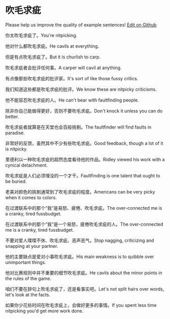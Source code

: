 # 吹毛求疵

Please help us improve the quality of example sentences! [Edit on Github](https://github.com/jiyushe/jiyu-example-sentence-source/blob/main/chinese/chuimaoqiuci.md)

<p><span class="chinese">你太吹毛求疵了。</span><span class="english">You're nitpicking.</span></p>

<p><span class="chinese">他对什么都吹毛求疵。</span><span class="english">He cavils at everything.</span></p>

<p><span class="chinese">但是有点吹毛求疵了。</span><span class="english">But it is churlish to carp.</span></p>

<p><span class="chinese">吹毛求疵者会批评任何事。</span><span class="english">A carper will cavil at anything.</span></p>

<p><span class="chinese">有点像那些吹毛求疵的批评家。</span><span class="english">It's sort of like those fussy critics.</span></p>

<p><span class="chinese">我们知道这些都是吹毛求疵的批评。</span><span class="english">We know these are nitpicky criticisms.</span></p>

<p><span class="chinese">他不能容忍吹毛求疵的人。</span><span class="english">He can't bear with faultfinding people.</span></p>

<p><span class="chinese">除非你自己能做得更好，否则不要吹毛求疵。</span><span class="english">Don't knock it unless you can do better.</span></p>

<p><span class="chinese">吹毛求疵者就算是在天堂也会百般挑剔。</span><span class="english">The faultfinder will find faults in paradise.</span></p>

<p><span class="chinese">非常好的反馈，虽然其中不少有些吹毛求疵。</span><span class="english">Good feedback, though a lot of it is nitpicky.</span></p>

<p><span class="chinese">里德利以一种吹毛求疵的超然态度看待他的作品。</span><span class="english">Ridley viewed his work with a cynical detachment.</span></p>

<p><span class="chinese">吹毛求疵是人们必须埋没的一个才干。</span><span class="english">Faultfinding is one talent that ought to be buried.</span></p>

<p><span class="chinese">老美对颜色的挑剔通常到了吹毛求疵的程度。</span><span class="english">Americans can be very picky when it comes to colors.</span></p>

<p><span class="chinese">在过渡联系中的那个“我”是易怒、疲倦、吹毛求疵。</span><span class="english">The over-connected me is a cranky, tired fussbudget.</span></p>

<p><span class="chinese">在过渡联系中的那个“我”是一个易怒，疲倦吹毛求疵的人。</span><span class="english">The over-connected me is a cranky, tired fussbudget.</span></p>

<p><span class="chinese">不要对爱人喋喋不休、吹毛求疵、恶声恶气。</span><span class="english">Stop nagging, criticizing and snapping at your partner.</span></p>

<p><span class="chinese">他的主要缺点是爱对小事吹毛求疵。</span><span class="english">His main weakness is to quibble over unimportant things.</span></p>

<p><span class="chinese">他对比赛规则中并不重要的细节吹毛求疵。</span><span class="english">He cavils about the minor points in the rules of the game.</span></p>

<p><span class="chinese">咱们不要在辞句上吹毛求疵了，还是看事实吧。</span><span class="english">Let's not split hairs over words, let's look at the facts.</span></p>

<p><span class="chinese">如果你少花些时间在吹毛求疵上，会做好更多的事情。</span><span class="english">If you spent less time nitpicking you'd get more work done.</span></p>

